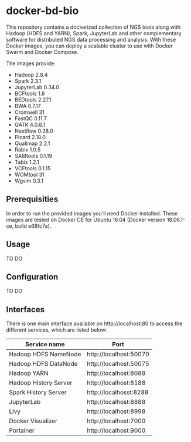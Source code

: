 # docker-bd-bio

This repository contains a dockerized collection of NGS tools along with Hadoop (HDFS and YARN), Spark, JupyterLab and other complementary software for distributed NGS data processing and analysis. With these Docker images, you can deploy a scalable cluster to use with Docker Swarm and Docker Compose.

The images provide:
* Hadoop 2.8.4
* Spark 2.3.1
* JupyterLab 0.34.0
* BCFtools 1.8
* BEDtools 2.27.1
* BWA 0.7.17
* Cromwell 31
* FastQC 0.11.7
* GATK 4.0.8.1
* Nextflow 0.28.0
* Picard 2.18.0
* Qualimap 2.2.1
* Rabix 1.0.5
* SAMtools 0.1.19
* Tabix 1.2.1
* VCFtools 0.1.15
* WOMtool 31
* Wgsim 0.3.1

## Prerequisities
In order to run the provided images you'll need Docker installed. These images are tested on Docker CE for Ubuntu 16.04 (Docker version 18.06.1-ce, build e68fc7a).

## Usage
TO DO

## Configuration
TO DO

## Interfaces
There is one main interface available on http://localhost:80 to access the different services, which are listed below:

| Service name | Port |
| ------------ | ---- |
| Hadoop HDFS NameNode | http://localhost:50070 |
| Hadoop HDFS DataNode | http://localhost:50075 |
| Hadoop YARN | http://localhost:8088 |
| Hadoop History Server | http://localhost:8188 |
| Spark History Server | http://localhosst:8288 |
| JupyterLab | http://localhost:8888 |
| Livy | http://localhost:8998 |
| Docker Visualizer | http://localhost:7000 |
| Portainer | http://localhost:9000 |
